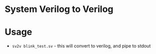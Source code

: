 # System Verilog to Verilog

# Usage

- `sv2v blink_test.sv` - this will convert to verilog, and pipe to stdout



